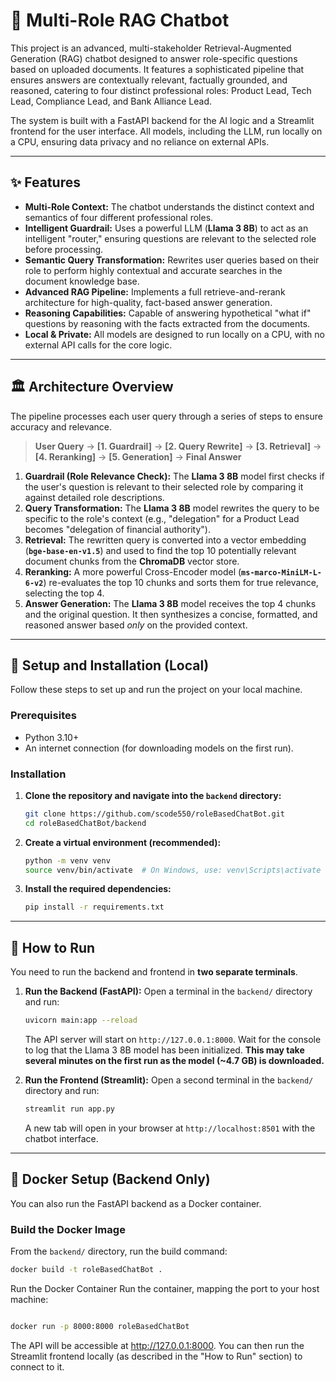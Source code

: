 # 🤖 Multi-Role RAG Chatbot

This project is an advanced, multi-stakeholder Retrieval-Augmented Generation (RAG) chatbot designed to answer role-specific questions based on uploaded documents. It features a sophisticated pipeline that ensures answers are contextually relevant, factually grounded, and reasoned, catering to four distinct professional roles: Product Lead, Tech Lead, Compliance Lead, and Bank Alliance Lead.

The system is built with a FastAPI backend for the AI logic and a Streamlit frontend for the user interface. All models, including the LLM, run locally on a CPU, ensuring data privacy and no reliance on external APIs.

---

## ✨ Features

-   **Multi-Role Context:** The chatbot understands the distinct context and semantics of four different professional roles.
-   **Intelligent Guardrail:** Uses a powerful LLM (**Llama 3 8B**) to act as an intelligent "router," ensuring questions are relevant to the selected role before processing.
-   **Semantic Query Transformation:** Rewrites user queries based on their role to perform highly contextual and accurate searches in the document knowledge base.
-   **Advanced RAG Pipeline:** Implements a full retrieve-and-rerank architecture for high-quality, fact-based answer generation.
-   **Reasoning Capabilities:** Capable of answering hypothetical "what if" questions by reasoning with the facts extracted from the documents.
-   **Local & Private:** All models are designed to run locally on a CPU, with no external API calls for the core logic.

---

## 🏛️ Architecture Overview

The pipeline processes each user query through a series of steps to ensure accuracy and relevance.

> **User Query** → **[1. Guardrail]** → **[2. Query Rewrite]** → **[3. Retrieval]** → **[4. Reranking]** → **[5. Generation]** → **Final Answer**

1.  **Guardrail (Role Relevance Check):** The **Llama 3 8B** model first checks if the user's question is relevant to their selected role by comparing it against detailed role descriptions.
2.  **Query Transformation:** The **Llama 3 8B** model rewrites the query to be specific to the role's context (e.g., "delegation" for a Product Lead becomes "delegation of financial authority").
3.  **Retrieval:** The rewritten query is converted into a vector embedding (**`bge-base-en-v1.5`**) and used to find the top 10 potentially relevant document chunks from the **ChromaDB** vector store.
4.  **Reranking:** A more powerful Cross-Encoder model (**`ms-marco-MiniLM-L-6-v2`**) re-evaluates the top 10 chunks and sorts them for true relevance, selecting the top 4.
5.  **Answer Generation:** The **Llama 3 8B** model receives the top 4 chunks and the original question. It then synthesizes a concise, formatted, and reasoned answer based *only* on the provided context.

---

## 🚀 Setup and Installation (Local)

Follow these steps to set up and run the project on your local machine.

### Prerequisites

-   Python 3.10+
-   An internet connection (for downloading models on the first run).

### Installation

1.  **Clone the repository and navigate into the `backend` directory:**
    ```bash
    git clone https://github.com/scode550/roleBasedChatBot.git
    cd roleBasedChatBot/backend
    ```

2.  **Create a virtual environment (recommended):**
    ```bash
    python -m venv venv
    source venv/bin/activate  # On Windows, use: venv\Scripts\activate
    ```

3.  **Install the required dependencies:**
    ```bash
    pip install -r requirements.txt
    ```

---

## 🏃 How to Run

You need to run the backend and frontend in **two separate terminals**.

1.  **Run the Backend (FastAPI):**
    Open a terminal in the `backend/` directory and run:
    ```bash
    uvicorn main:app --reload
    ```
    The API server will start on `http://127.0.0.1:8000`. Wait for the console to log that the Llama 3 8B model has been initialized. **This may take several minutes on the first run as the model (~4.7 GB) is downloaded.**

2.  **Run the Frontend (Streamlit):**
    Open a second terminal in the `backend/` directory and run:
    ```bash
    streamlit run app.py
    ```
    A new tab will open in your browser at `http://localhost:8501` with the chatbot interface.

---

## 🐳 Docker Setup (Backend Only)

You can also run the FastAPI backend as a Docker container.

### Build the Docker Image

From the `backend/` directory, run the build command:
```bash
docker build -t roleBasedChatBot .
```

Run the Docker Container
Run the container, mapping the port to your host machine:

```bash

docker run -p 8000:8000 roleBasedChatBot
```
The API will be accessible at http://127.0.0.1:8000. You can then run the Streamlit frontend locally (as described in the "How to Run" section) to connect to it.
